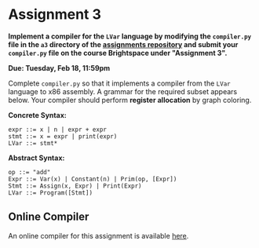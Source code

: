 # Assignment 3

**Implement a compiler for the `LVar` language by modifying the
`compiler.py` file in the `a3` directory of the [assignments
repository](https://github.com/jnear/cs3020-assignments) and submit
your `compiler.py` file on the course Brightspace under "Assignment
3".**

**Due: Tuesday, Feb 18, 11:59pm**

Complete `compiler.py` so that it implements a compiler from the
`LVar` language to x86 assembly. A grammar for the required subset
appears below. Your compiler should perform **register allocation** by
graph coloring.

**Concrete Syntax:**
```
expr ::= x | n | expr + expr
stmt ::= x = expr | print(expr)
LVar ::= stmt*
```

**Abstract Syntax:**
```
op ::= "add"
Expr ::= Var(x) | Constant(n) | Prim(op, [Expr])
Stmt ::= Assign(x, Expr) | Print(Expr)
LVar ::= Program([Stmt])
```

## Online Compiler

An online compiler for this assignment is available
[here](http://jnear.w3.uvm.edu/cs3020/compiler-a3.php).


